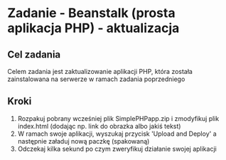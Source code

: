 # Zadanie - Beanstalk (prosta aplikacja PHP) - aktualizacja  #

## Cel zadania ##
Celem zadania jest zaktualizowanie aplikacji PHP, która została zainstalowana na serwerze w ramach zadania poprzedniego

## Kroki ##
1. Rozpakuj pobrany wcześniej plik SimplePHPapp.zip i zmodyfikuj plik index.html (dodając np. link do obrazka albo jakiś tekst)
2. W ramach swoje aplikacji, wyszukaj przycisk 'Upload and Deploy' a następnie załaduj nową paczkę (spakowaną)
3. Odczekaj kilka sekund po czym zweryfikuj działanie swojej aplikacji

